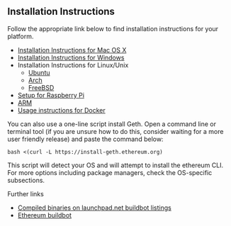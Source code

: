 ## Installation Instructions

Follow the appropriate link below to find installation instructions for
your platform.


* [Installation Instructions for Mac OS X](https://github.com/ethereumproject/go-ethereum/wiki/Installation-Instructions-for-Mac)
* [Installation Instructions for Windows](https://github.com/ethereumproject/go-ethereum/wiki/Installation-instructions-for-Windows)
* Installation Instructions for Linux/Unix
  * [Ubuntu](https://github.com/ethereumproject/go-ethereum/wiki/Installation-Instructions-for-Ubuntu)
  * [Arch](https://github.com/ethereumproject/go-ethereum/wiki/Installation-Instructions-for-Arch)
  * [FreeBSD](https://github.com/ethereumproject/go-ethereum/wiki/Installation-Instructions-for-FreeBSD)
* [Setup for Raspberry Pi](https://github.com/ethereum/wiki/wiki/Raspberry-Pi-instructions)
 *  [ARM](https://github.com/ethereumproject/go-ethereum/wiki/Installation-Instructions-for-ARM)
* [Usage instructions for Docker](https://github.com/ethereumproject/go-ethereum/wiki/Running-in-Docker)

You can also use a one-line script install Geth. Open a command line or terminal tool (if you are unsure how to do this, consider waiting for a more user friendly release) and paste the command below:

    bash <(curl -L https://install-geth.ethereum.org)  

This script will detect your OS and will attempt to install the ethereum CLI. For more options including package managers, check the OS-specific subsections.

Further links
* [Compiled binaries on launchpad.net buildbot listings](https://launchpad.net/~ethereum)
* [Ethereum buildbot](https://build.ethdev.com/)
